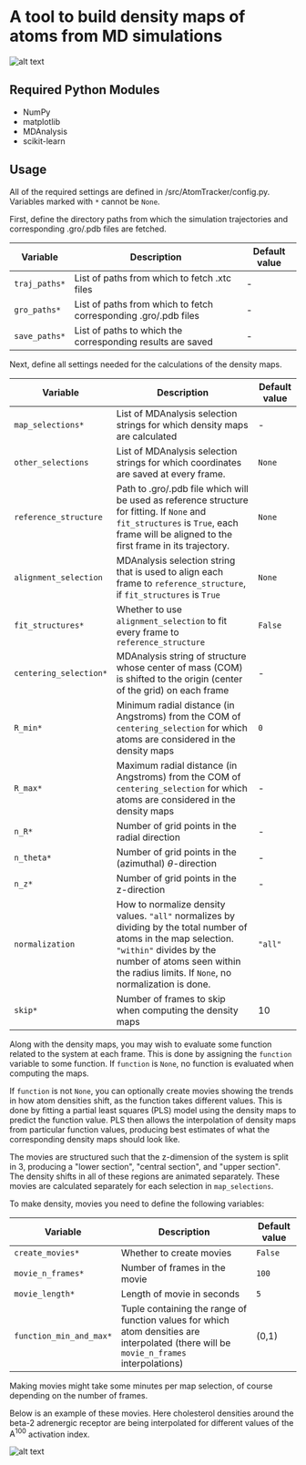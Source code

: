 # A tool to build density maps of atoms from MD simulations

![alt text](http://url/to/img.png)

## Required Python Modules
- NumPy
- matplotlib
- MDAnalysis
- scikit-learn

## Usage

All of the required settings are defined in /src/AtomTracker/config.py. Variables marked with `*` cannot be `None`.

First, define the directory paths from which the simulation trajectories and corresponding .gro/.pdb files are fetched.

| Variable | Description | Default value |
| --- | - | - |
| `traj_paths*` | List of paths from which to fetch .xtc files |  - |
| `gro_paths*` | List of paths from which to fetch corresponding .gro/.pdb files | - |
| `save_paths*` | List of paths to which the corresponding results are saved | - |


Next, define all settings needed for the calculations of the density maps.

| Variable | Description | Default value |
| --- | - | - |
| `map_selections*` | List of MDAnalysis selection strings for which density maps are calculated |  - |
| `other_selections` | List of MDAnalysis selection strings for which coordinates are saved at every frame. | `None` |
| `reference_structure` | Path to .gro/.pdb file which will be used as reference structure for fitting. If `None` and `fit_structures` is `True`, each frame will be aligned to the first frame in its trajectory. | `None` |
| `alignment_selection` | MDAnalysis selection string that is used to align each frame to `reference_structure`, if `fit_structures` is `True` | `None` |
| `fit_structures*` | Whether to use `alignment_selection` to fit every frame to `reference_structure` | `False` |
| `centering_selection*` | MDAnalysis string of structure whose center of mass (COM) is shifted to the origin (center of the grid) on each frame | - |
| `R_min*` | Minimum radial distance (in Angstroms) from the COM of `centering_selection` for which atoms are considered in the density maps | `0` |
| `R_max*` | Maximum radial distance (in Angstroms) from the COM of `centering_selection` for which atoms are considered in the density maps | - |
| `n_R*` | Number of grid points in the radial direction | - |
| `n_theta*` | Number of grid points in the (azimuthal) $\theta$-direction | - |
| `n_z*` | Number of grid points in the z-direction | - |
| `normalization` | How to normalize density values. `"all"` normalizes by dividing by the total number of atoms in the map selection. `"within"` divides by the number of atoms seen within the radius limits. If `None`, no normalization is done.  | `"all"` |
| `skip*` | Number of frames to skip when computing the density maps | 10 |


Along with the density maps, you may wish to evaluate some function related to the system at each frame. This is done by assigning the `function` variable to some function. If `function` is `None`, no function is evaluated when computing the maps. 


If `function` is not `None`, you can optionally create movies showing the trends in how atom densities shift, as the function takes different values. This is done by fitting a partial least squares (PLS) model using the density maps to predict the function value. PLS then allows the interpolation of density maps from particular function values, producing best estimates of what the corresponding density maps should look like.

The movies are structured such that the z-dimension of the system is split in 3, producing a "lower section", "central section", and "upper section". The density shifts in all of these regions are animated separately. These movies are calculated separately for each selection in `map_selections`.

To make density, movies you need to define the following variables:

| Variable | Description | Default value |
| --- | - | - |
| `create_movies*` | Whether to create movies | `False` |
| `movie_n_frames*` | Number of frames in the movie | `100` |
| `movie_length*` | Length of movie in seconds | `5` |
| `function_min_and_max*` | Tuple containing the range of function values for which atom densities are interpolated (there will be `movie_n_frames` interpolations) | (0,1) |

Making movies might take some minutes per map selection, of course depending on the number of frames.

Below is an example of these movies. Here cholesterol densities around the beta-2 adrenergic receptor are being interpolated for different values of the $\mathrm{A}^{100}$ activation index.


![alt text](http://url/to/img.png)
